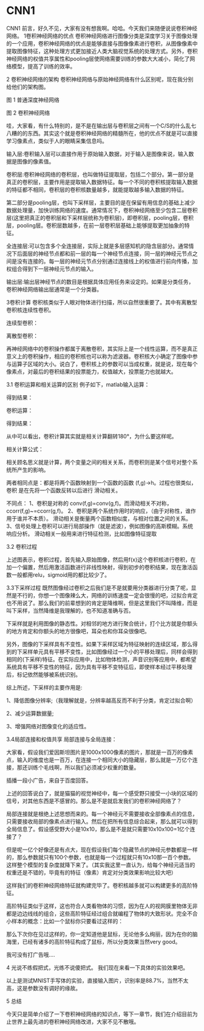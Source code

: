 # CNN1
CNN1
前言，好久不见，大家有没有想我啊。哈哈。今天我们来随便说说卷积神经网络。
1卷积神经网络的优点
卷积神经网络进行图像分类是深度学习关于图像处理的一个应用，卷积神经网络的优点是能够直接与图像像素进行卷积，从图像像素中提取图像特征，这种处理方式更加接近人类大脑视觉系统的处理方式。另外，卷积神经网络的权值共享属性和pooling层使网络需要训练的参数大大减小，简化了网络模型，提高了训练的效率。

2 卷积神经网络的架构
卷积神经网络与原始神经网络有什么区别呢，现在我分别给他们的架构图。



图 1 普通深度神经网络



图 2 卷积神经网络

哇，大家看，有什么特别的，是不是在输出层与卷积层之间有一个C/S的什么乱七八糟的的东西。其实这个就是卷积神经网络的精髓所在，他的优点不就是可以直接学习像素点，类似于人的眼睛采集信息吗。

输入层:卷积输入层可以直接作用于原始输入数据，对于输入是图像来说，输入数据是图像的像素值。

卷积层:卷积神经网络的卷积层，也叫做特征提取层，包括二个部分。第一部分是真正的卷积层，主要作用是提取输入数据特征。每一个不同的卷积核提取输入数据的特征都不相同，卷积层的卷积核数量越多，就能提取越多输入数据的特征。

第二部分是pooling层，也叫下采样层，主要目的是在保留有用信息的基础上减少数据处理量，加快训练网络的速度。通常情况下，卷积神经网络至少包含二层卷积层(这里把真正的卷积层和下采样层统称为卷积层)，即卷积层，pooling层，卷积层，pooling层。卷积层数越多，在前一层卷积层基础上能够提取更加抽象的特征。

全连接层:可以包含多个全连接层，实际上就是多层感知机的隐含层部分。通常情况下后面层的神经节点都和前一层的每一个神经节点连接，同一层的神经元节点之间是没有连接的。每一层的神经元节点分别通过连接线上的权值进行前向传播，加权组合得到下一层神经元节点的输入。

输出层:输出层神经节点的数目是根据具体应用任务来设定的。如果是分类任务，卷积神经网络输出层通常是一个分类器。

3卷积计算
卷积核类似于人眼对物体进行扫描，所以自然很重要了。其中有离散型卷积核连续性卷积。

连续型卷积：

离散型卷积：

再神经网络中的卷积操作都属于离散卷积，其实际上是一个线性运算，而不是真正意义上的卷积操作，相应的卷积核也可以称为滤波器。卷积核大小确定了图像中参与运算子区域的大小。说白了，卷积核上的参数可以当成权重，就是说，现在每个像素点，对最后的卷积结果的投票能力，权值越大，投票能力也就越大。

3.1 卷积运算和相关运算的区别
例子如下，matlab输入运算：



得到结果：



卷积运算：



得到结果：



从中可以看出，卷积计算其实就是相关计算翻转180°，为什么要这样呢。

相关计算公式：

相关顾名思义就是计算，两个变量之间的相关关系，而卷积则是某个信号对整个系统所产生的影响。

两者相同点是：都是将两个函数映射到一个函数的函数 (f,g)->h。过程也很类似，卷积 是在先将一个函数反转以后进行 滑动相关。

不同点：
1、卷积是对称的 conv(f,g)=conv(g,f)。而滑动相关不对称，ccorr(f,g)~=ccorr(g,f)。
2、卷积是两个系统作用时的响应，（由于对称性，谁作用于谁并不本质）。
滑动相关是衡量两个函数相似度，与相对位置之间的关系。
3、信号处理上卷积可以进行局部操作（就是滤波），例如图像的高斯模糊。系统响应分析。
滑动相关一般用来进行特征检测，比如图像特征提取

3.2 卷积过程


上述图表示，卷积过程，首先输入原始图像，然后用f(x)这个卷积核进行卷积，在加一个偏置，然后用激活函数进行非线性映射，得到初步的卷积结果，现在激活函数一般都用relu，sigmoid用的都比较少了。

3.3下采样过程
既然图像经过卷积之后我们是不是就要用分类器进行分类了呢，显然是不行的，你想一个图像辣么大，网络的训练速度一定会很慢的吧，过拟合肯定也不用说了。那么我们的前辈想到的肯定是降维啊，但是这里我们不叫降维，而是叫下采样，当然降维是我理解的，也不知道准确与否。

下采样就是利用图像的静态性。对相邻的地方进行聚合统计，打个比方就是你额头的地方肯定和你额头的地方很像吧，耳朵也和你耳朵很像吧。

另外，图像的下采样具有不变性。如果下采样区域为特征映射的连续区域，那么得到的下采样单元具有平移不变性，比如图像经过一个小的平移处理后，同样会得到相同的(下采样)特征。在实际应用中，比如物体检测，声音识别等应用中，都希望系统具有平移不变性的特征，因为具有平移不变特征后，即使样本经过平移处理后，标记依然能够被系统识别。

综上所述，下采样的主要作用是:

1、降低图像分辨率;（我理解就是，分辨率越高反而不利于分类，肯定过拟合啊）

2、减少运算数据量;

3、增强网络对图像变化的适应性。

3.4局部连接和权值共享
局部连接与全局连接：

大家看，假设我们爱因斯坦图片是1000x1000像素的图片，那就是一百万的像素点，输入的维度也是一百万，在连接一个相同大小的隐藏层，那么就是一万亿个连接，那还训练个毛线啊，所以我们必须减少权重的数量。

插播一段小广告，来自于百度回答。

上述的回答说白了，就是猫猫的视觉神经中，每一个感受野只接受一小块的区域的信号，对其他东西是不感冒的。那么是不是就启发我们的卷积神经网络了？

局部连接就是根绝上述思想而来的。每一个神经元不需要接收全部像素点的信息，只需要接收局部的像素点进行输入。然后在把所有信息综合起来，那么就可以得到全局信息了。假设感受野大小是10x10，那么是不是就只需要10x10x100=1亿个连接了？

但是呢一亿个好像还是有点大，现在假设我们每个隐藏节点的神经元参数都是一样的，那么参数就只有100个参数，也就是每一个过程就只有10x10那一百个参数。这样整个模型的复杂度就降下来了。（其实我这里一直认为，给每个神经元适当的权重还是不错的，毕竟有的特征（像素）肯定对分类效果影响比较大吧）

这样我们的卷积神经网络特征就构建完毕了。卷积核越多就可以构建更多的高阶特征。

高阶特征类似于这样，这也符合人类看物体的习惯，因为在人的视网膜里物体无非都是边边线线的组合，这些高阶特征经过组合就编程了物体的大致形状。完全不合小样本的概念：比如一个鼠标你只要看过这样的：

那么下次你在见过这样的，你一定知道他是鼠标，无论他多么绚丽，因为在你的脑海里，已经有诸多的高阶特征构成了鼠标，所以分类效果当然very good。

我可没有打广告哦....

4 光说不练假把式，光练不说傻把式。
我们现在来看一下具体的实验效果吧。


以上是测试MNIST手写体的实验，直接输入图片，识别率是88.7%，当然不太高，这是参数没有调好的缘故。

5 总结

今天只是简单介绍了一下卷积神经网络的知识点，等下一章节，我们在介绍目前为止世界上最先进的卷积神经网络改进，大家不见不散哦。
